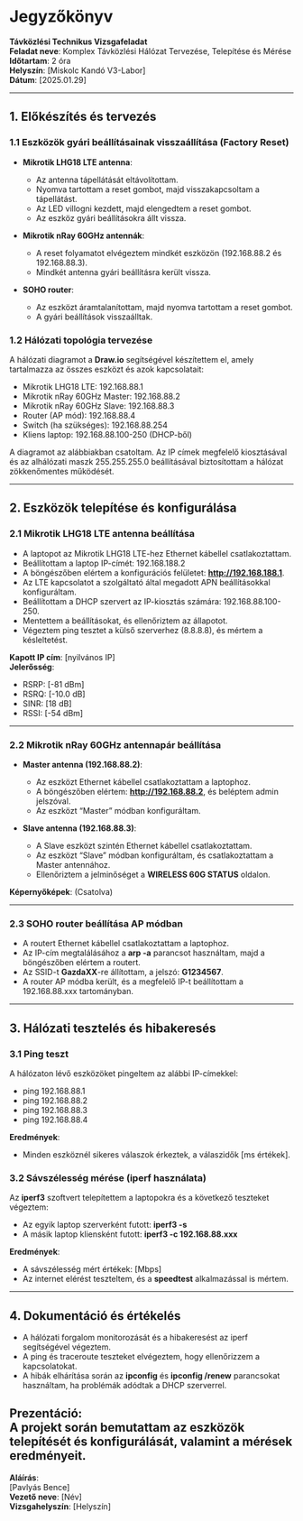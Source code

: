 # Jegyzőkönyv  
**Távközlési Technikus Vizsgafeladat**  
**Feladat neve**: Komplex Távközlési Hálózat Tervezése, Telepítése és Mérése  
**Időtartam**: 2 óra  
**Helyszín**: [Miskolc Kandó V3-Labor]  
**Dátum**: [2025.01.29]

---

## 1. Előkészítés és tervezés

### 1.1 Eszközök gyári beállításainak visszaállítása (Factory Reset)

- **Mikrotik LHG18 LTE antenna**:
  - Az antenna tápellátását eltávolítottam.
  - Nyomva tartottam a reset gombot, majd visszakapcsoltam a tápellátást.
  - Az LED villogni kezdett, majd elengedtem a reset gombot.
  - Az eszköz gyári beállításokra állt vissza.

- **Mikrotik nRay 60GHz antennák**:
  - A reset folyamatot elvégeztem mindkét eszközön (192.168.88.2 és 192.168.88.3).
  - Mindkét antenna gyári beállításra került vissza.

- **SOHO router**:
  - Az eszközt áramtalanítottam, majd nyomva tartottam a reset gombot.
  - A gyári beállítások visszaálltak.

### 1.2 Hálózati topológia tervezése

A hálózati diagramot a **Draw.io** segítségével készítettem el, amely tartalmazza az összes eszközt és azok kapcsolatait:

- Mikrotik LHG18 LTE: 192.168.88.1
- Mikrotik nRay 60GHz Master: 192.168.88.2
- Mikrotik nRay 60GHz Slave: 192.168.88.3
- Router (AP mód): 192.168.88.4
- Switch (ha szükséges): 192.168.88.254
- Kliens laptop: 192.168.88.100-250 (DHCP-ből)

A diagramot az alábbiakban csatoltam. Az IP címek megfelelő kiosztásával és az alhálózati maszk 255.255.255.0 beállításával biztosítottam a hálózat zökkenőmentes működését.

---

## 2. Eszközök telepítése és konfigurálása

### 2.1 Mikrotik LHG18 LTE antenna beállítása

- A laptopot az Mikrotik LHG18 LTE-hez Ethernet kábellel csatlakoztattam.
- Beállítottam a laptop IP-címét: 192.168.188.2
- A böngészőben elértem a konfigurációs felületet: **http://192.168.188.1**.
- Az LTE kapcsolatot a szolgáltató által megadott APN beállításokkal konfiguráltam.
- Beállítottam a DHCP szervert az IP-kiosztás számára: 192.168.88.100-250.
- Mentettem a beállításokat, és ellenőriztem az állapotot.
- Végeztem ping tesztet a külső szerverhez (8.8.8.8), és mértem a késleltetést.

**Kapott IP cím**: [nyilvános IP]  
**Jelerősség**:  
- RSRP: [-81 dBm]  
- RSRQ: [-10.0 dB]  
- SINR: [18 dB]  
- RSSI: [-54 dBm]

---

### 2.2 Mikrotik nRay 60GHz antennapár beállítása

- **Master antenna (192.168.88.2)**:
  - Az eszközt Ethernet kábellel csatlakoztattam a laptophoz.
  - A böngészőben elértem: **http://192.168.88.2**, és beléptem admin jelszóval.
  - Az eszközt “Master” módban konfiguráltam.

- **Slave antenna (192.168.88.3)**:
  - A Slave eszközt szintén Ethernet kábellel csatlakoztattam.
  - Az eszközt “Slave” módban konfiguráltam, és csatlakoztattam a Master antennához.
  - Ellenőriztem a jelminőséget a **WIRELESS 60G STATUS** oldalon.

**Képernyőképek**: (Csatolva)

---

### 2.3 SOHO router beállítása AP módban

- A routert Ethernet kábellel csatlakoztattam a laptophoz.
- Az IP-cím megtalálásához a **arp -a** parancsot használtam, majd a böngészőben elértem a routert.
- Az SSID-t **GazdaXX**-re állítottam, a jelszó: **G1234567**.
- A router AP módba került, és a megfelelő IP-t beállítottam a 192.168.88.xxx tartományban.

---

## 3. Hálózati tesztelés és hibakeresés

### 3.1 Ping teszt

A hálózaton lévő eszközöket pingeltem az alábbi IP-címekkel:

- ping 192.168.88.1
- ping 192.168.88.2
- ping 192.168.88.3
- ping 192.168.88.4

**Eredmények**:
- Minden eszköznél sikeres válaszok érkeztek, a válaszidők [ms értékek].

### 3.2 Sávszélesség mérése (iperf használata)

Az **iperf3** szoftvert telepítettem a laptopokra és a következő teszteket végeztem:

- Az egyik laptop szerverként futott: **iperf3 -s**
- A másik laptop kliensként futott: **iperf3 -c 192.168.88.xxx**

**Eredmények**:
- A sávszélesség mért értékek: [Mbps]
- Az internet elérést teszteltem, és a **speedtest** alkalmazással is mértem.

---

## 4. Dokumentáció és értékelés

- A hálózati forgalom monitorozását és a hibakeresést az iperf segítségével végeztem.
- A ping és traceroute teszteket elvégeztem, hogy ellenőrizzem a kapcsolatokat.
- A hibák elhárítása során az **ipconfig** és **ipconfig /renew** parancsokat használtam, ha problémák adódtak a DHCP szerverrel.

**Prezentáció**:  
A projekt során bemutattam az eszközök telepítését és konfigurálását, valamint a mérések eredményeit.
---

**Aláírás**:  
[Pavlyás Bence]  
**Vezető neve**: [Név]  
**Vizsgahelyszín**: [Helyszín]
